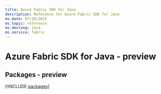 ```yaml
---
title: Azure Fabric SDK for Java
description: Reference for Azure Fabric SDK for Java
ms.date: 07/10/2025
ms.topic: reference
ms.devlang: java
ms.service: fabric
---
```

# Azure Fabric SDK for Java - preview
## Packages - preview
[!INCLUDE [packages](fabric-index.md)]